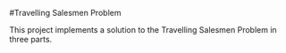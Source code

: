#Travelling Salesmen Problem

This project implements a solution to the Travelling Salesmen Problem in three parts. 
